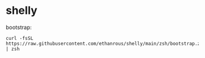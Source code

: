 # shelly

bootstrap:
```
curl -fsSL https://raw.githubusercontent.com/ethanrous/shelly/main/zsh/bootstrap.zsh | zsh
```
